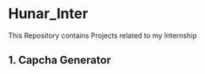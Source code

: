 # Hunar_Inter
This Repository contains Projects related to my Internship

<h2>1. Capcha Generator</h2>
